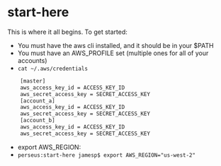 # start-here

This is where it all begins. To get started:

* You must have the aws cli installed, and it should be in your $PATH
* You must have an AWS_PROFILE set (multiple ones for all of your accounts)
* `cat ~/.aws/credentials`

```bash
    [master]
    aws_access_key_id = ACCESS_KEY_ID
    aws_secret_access_key = SECRET_ACCESS_KEY
    [account_a]
    aws_access_key_id = ACCESS_KEY_ID
    aws_secret_access_key = SECRET_ACCESS_KEY
    [account_b]
    aws_access_key_id = ACCESS_KEY_ID
    aws_secret_access_key = SECRET_ACCESS_KEY
```

* export AWS_REGION:
* `perseus:start-here jamesp$ export AWS_REGION="us-west-2"`
